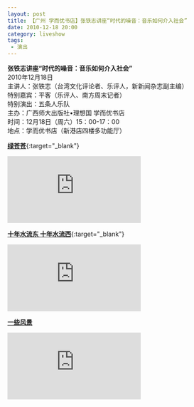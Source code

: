 ```yaml
---
layout: post
title: 【广州 学而优书店】张铁志讲座“时代的噪音：音乐如何介入社会” 
date: 2010-12-18 20:00
category: liveshow
tags:
 - 演出
---
```


**张铁志讲座“时代的噪音：音乐如何介入社会”**  
2010年12月18日  
主讲人：张铁志（台湾文化评论者、乐评人，新新闻杂志副主编）  
特别嘉宾：平客（乐评人、南方周末记者）  
特别演出：五条人乐队  
主办：广西师大出版社•理想国 学而优书店  
时间：12月18日（周六）15：00-17：00  
地点：学而优书店（新港店四楼多功能厅）

[**绿苍苍**](https://dotsub.com/view/70a3035c-cbca-4854-82a3-fa0599593db9#mediaShare){:target="_blank"}

<div class="iframe-container"><iframe class="responsive-iframe" src="https://dotsub.com/media/70a3035c-cbca-4854-82a3-fa0599593db9/embed/"  frameborder="no" allowfullscreen="true"></iframe></div>

[**十年水流东 十年水流西**](https://dotsub.com/view/b8ba826f-31ff-4b22-b683-f28fa7c929e5#mediaShare){:target="_blank"}

<div class="iframe-container"><iframe class="responsive-iframe" src="https://dotsub.com/media/b8ba826f-31ff-4b22-b683-f28fa7c929e5/embed/" frameborder="no" allowfullscreen="true"></iframe></div>

[**一些风景**](https://v.youku.com/v_show/id_XMjMxMjU5NjQw.html)

<div class="iframe-container"><iframe class="responsive-iframe" src='https://player.youku.com/embed/XMjMxMjU5NjQw' frameborder="no" allowfullscreen="true"></iframe></div>
